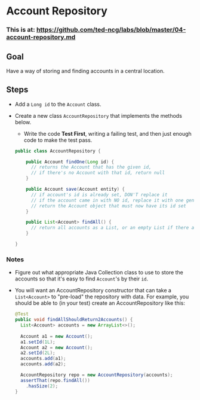 # Account Repository

### This is at: https://github.com/ted-ncg/labs/blob/master/04-account-repository.md

## Goal

Have a way of storing and finding accounts in a central location.

## Steps

* Add a `Long id` to the `Account` class.

* Create a new class `AccountRepository` that implements the methods below.

  * Write the code **Test First**, writing a failing test, and then just enough code to make the test pass. 

  ```java
  public class AccountRepository {
  
      public Account findOne(Long id) {
        // returns the Account that has the given id,
        // if there's no Account with that id, return null
      }
  
      public Account save(Account entity) {
        // if account's id is already set, DON'T replace it
        // if the account came in with NO id, replace it with one generated from AtomicLong.
        // return the Account object that must now have its id set
      }
  
      public List<Account> findAll() {
        // return all accounts as a List, or an empty List if there are no accounts 
      }
  
  }
  ```

### Notes

* Figure out what appropriate Java Collection class to use to store the accounts so that it's easy to find `Account`'s by their `id`.

* You will want an AccountRepository constructor that can take a `List<Account>` to "pre-load" the repository with data. For example, you should be able to (in your test) create an AccountRepository like this:

  ```java
  @Test
  public void findAllShouldReturn2Accounts() {
    List<Account> accounts = new ArrayList<>();
   
    Account a1 = new Account();
    a1.setId(1L);
    Account a2 = new Account();
    a2.setId(2L);
    accounts.add(a1);
    accounts.add(a2);
  
    AccountRepository repo = new AccountRepository(accounts);
    assertThat(repo.findAll())
      .hasSize(2);
  }
  ```
